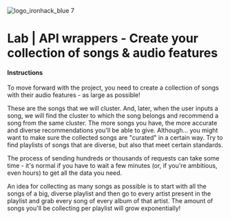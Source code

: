 ![logo_ironhack_blue 7](https://user-images.githubusercontent.com/23629340/40541063-a07a0a8a-601a-11e8-91b5-2f13e4e6b441.png)

# Lab | API wrappers - Create your collection of songs & audio features


#### Instructions 


To move forward with the project, you need to create a collection of songs with their audio features - as large as possible! 

These are the songs that we will cluster. And, later, when the user inputs a song, we will find the cluster to which the song belongs and recommend a song from the same cluster.
The more songs you have, the more accurate and diverse recommendations you'll be able to give. Although... you might want to make sure the collected songs are "curated" in a certain way. Try to find playlists of songs that are diverse, but also that meet certain standards.

The process of sending hundreds or thousands of requests can take some time - it's normal if you have to wait a few minutes (or, if you're ambitious, even hours) to get all the data you need.

An idea for collecting as many songs as possible is to start with all the songs of a big, diverse playlist and then go to every artist present in the playlist and grab every song of every album of that artist. The amount of songs you'll be collecting per playlist will grow exponentially!